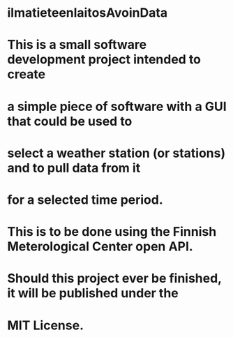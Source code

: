 # ilmatieteenlaitosAvoinData
# This is a small software development project intended to create
# a simple piece of software with a GUI that could be used to
# select a weather station (or stations) and to pull data from it
# for a selected time period.
#
# This is to be done using the Finnish Meterological Center open API.
#
# Should this project ever be finished, it will be published under the
# MIT License.
